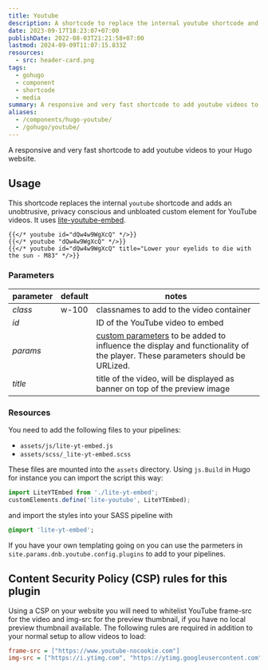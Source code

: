```yaml
---
title: Youtube
description: A shortcode to replace the internal youtube shortcode and add an unobtrusive, privacy conscious and unbloated custom element for YouTube videos using lite-youtube-embed.
date: 2023-09-17T18:23:07+07:00
publishDate: 2022-08-03T21:21:58+07:00
lastmod: 2024-09-09T11:07:15.833Z
resources:
  - src: header-card.png
tags:
  - gohugo
  - component
  - shortcode
  - media
summary: A responsive and very fast shortcode to add youtube videos to your Hugo website.
aliases:
  - /components/hugo-youtube/
  - /gohugo/youtube/
---
```


A responsive and very fast shortcode to add youtube videos to your Hugo website.

## Usage

This shortcode replaces the internal `youtube` shortcode and adds an unobtrusive, privacy conscious and unbloated custom element for YouTube videos. It uses [lite-youtube-embed](https://github.com/paulirish/lite-youtube-embed).

```go-html-template
{{</* youtube id="dQw4w9WgXcQ" */>}}
{{</* youtube "dQw4w9WgXcQ" */>}}
{{</* youtube id="dQw4w9WgXcQ" title="Lower your eyelids to die with the sun - M83" */>}}
```

### Parameters

| parameter | default | notes                                                                                                                                                                                             |
| --------- | ------- | ------------------------------------------------------------------------------------------------------------------------------------------------------------------------------------------------- |
| _class_   | w-100   | classnames to add to the video container                                                                                                                                                          |
| _id_      |         | ID of the YouTube video to embed                                                                                                                                                                  |
| _params_  |         | [custom parameters](https://developers.google.com/youtube/player_parameters#Parameters) to be added to influence the display and functionality of the player. These parameters should be URLized. |
| _title_   |         | title of the video, will be displayed as banner on top of the preview image                                                                                                                       |

### Resources

You need to add the following files to your pipelines:

- `assets/js/lite-yt-embed.js`
- `assets/scss/_lite-yt-embed.scss`

These files are mounted into the `assets` directory. Using `js.Build` in Hugo for instance you can import the script this way:

```js
import LiteYTEmbed from './lite-yt-embed';
customElements.define('lite-youtube', LiteYTEmbed);
```

and import the styles into your SASS pipeline with

```sass
@import 'lite-yt-embed';
```

If you have your own templating going on you can use the parmeters in `site.params.­dnb.­youtube.­config.­plugins` to add to your pipelines.

## Content Security Policy (CSP) rules for this plugin

Using a CSP on your website you will need to whitelist YouTube frame-src for the video and img-src for the preview thumbnail, if you have no local preview thumbnail available. The following rules are required in addition to your normal setup to allow videos to load:

```ini
frame-src = ["https://www.youtube-nocookie.com"]
img-src = ["https://i.ytimg.com", "https://ytimg.googleusercontent.com"]
```
